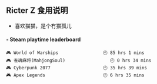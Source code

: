 ## Ricter Z 食用说明
- 喜欢猫猫，是个冇猫孤儿

<!-- steam-box start -->
#### - Steam playtime leaderboard
```text
🎮 World of Warships                 🕘 85 hrs 1 mins
🎮 雀魂麻将(MahjongSoul)                 🕘 0 hrs 34 mins
🎮 Cyberpunk 2077                    🕘 35 hrs 39 mins
🎮 Apex Legends                      🕘 6 hrs 35 mins
```
<!-- Powered by https://github.com/YouEclipse/steam-box . -->
<!-- steam-box end -->
